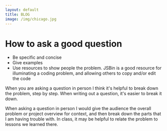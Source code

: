 ```yaml
---
layout: default
title: BLOG
image: /img/chicago.jpg
---
```

<h1>How to ask a good question</h1>
<ul>
  <li>Be specific and concise</li>
  <li>Give examples</li>
  <li>Use resources to show people the problem. JSBin is a good resource for illuminating a coding  problem, and allowing others to copy and/or edit the code</li>
</ul>

<p>When you are asking a question in person I think it's helpful to break down the problem, step by step. When writing out a question, it's easier to break it down.</p>

<p>When asking a question in person I would give the audience the overall problem or project overview for context, and then break down the parts that I am having trouble with. In class, it may be helpful to relate the problem to lessons we learned there.</p>